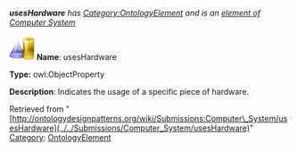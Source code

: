 ___usesHardware__ has [Category:OntologyElement](../../Category/OntologyElement "Category:OntologyElement") and is an [element of](../../Property/ElementOf "Property:ElementOf") [Computer System](../../Submissions/Computer_System "Submissions:Computer System")_


  




[![ObjectProperty](../../images/thumb/c/c3/ObjectProperty.gif/45px-ObjectProperty.gif)](../../Image/ObjectProperty.gif "ObjectProperty")
__Name__: usesHardware 


__Type:__ owl:ObjectProperty 


__Description__: Indicates the usage of a specific piece of hardware. 





Retrieved from "[http://ontologydesignpatterns.org/wiki/Submissions:Computer\_System/usesHardware](../../Submissions/Computer_System/usesHardware)"
 [Category](http://ontologydesignpatterns.org/wiki/Special:Categories "Special:Categories"): [OntologyElement](../../Category/OntologyElement "Category:OntologyElement")